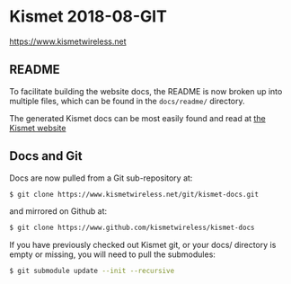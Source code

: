# Kismet 2018-08-GIT

https://www.kismetwireless.net

## README

To facilitate building the website docs, the README is now broken up into multiple files, which can be found in the `docs/readme/` directory.

The generated Kismet docs can be most easily found and read at [the Kismet website](https://www.kismetwireless.et/docs/readme/quickstart/)

## Docs and Git

Docs are now pulled from a Git sub-repository at:

```bash
$ git clone https://www.kismetwireless.net/git/kismet-docs.git
```

and mirrored on Github at:

```bash
$ git clone https://www.github.com/kismetwireless/kismet-docs
```

If you have previously checked out Kismet git, or your docs/ directory is empty or missing, you will need to pull the submodules:

```bash
$ git submodule update --init --recursive
```



